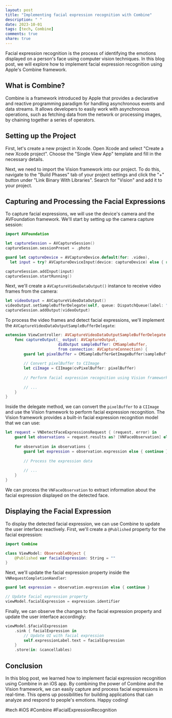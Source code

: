 ```yaml
---
layout: post
title: "Implementing facial expression recognition with Combine"
description: " "
date: 2023-10-01
tags: [tech, Combine]
comments: true
share: true
---
```


Facial expression recognition is the process of identifying the emotions displayed on a person's face using computer vision techniques. In this blog post, we will explore how to implement facial expression recognition using Apple's Combine framework.

## What is Combine?

Combine is a framework introduced by Apple that provides a declarative and reactive programming paradigm for handling asynchronous events and data streams. It allows developers to easily work with asynchronous operations, such as fetching data from the network or processing images, by chaining together a series of operators.

## Setting up the Project

First, let's create a new project in Xcode. Open Xcode and select "Create a new Xcode project". Choose the "Single View App" template and fill in the necessary details.

Next, we need to import the Vision framework into our project. To do this, navigate to the "Build Phases" tab of your project settings and click the "+" button under "Link Binary With Libraries". Search for "Vision" and add it to your project.

## Capturing and Processing the Facial Expressions

To capture facial expressions, we will use the device's camera and the AVFoundation framework. We'll start by setting up the camera capture session:

```swift
import AVFoundation

let captureSession = AVCaptureSession()
captureSession.sessionPreset = .photo

guard let captureDevice = AVCaptureDevice.default(for: .video),
  let input = try? AVCaptureDeviceInput(device: captureDevice) else { return }

captureSession.addInput(input)
captureSession.startRunning()
```

Next, we'll create a `AVCaptureVideoDataOutput()` instance to receive video frames from the camera:

```swift
let videoOutput = AVCaptureVideoDataOutput()
videoOutput.setSampleBufferDelegate(self, queue: DispatchQueue(label: "videoQueue"))
captureSession.addOutput(videoOutput)
```

To process the video frames and detect facial expressions, we'll implement the `AVCaptureVideoDataOutputSampleBufferDelegate`:

```swift
extension ViewController: AVCaptureVideoDataOutputSampleBufferDelegate {
    func captureOutput(_ output: AVCaptureOutput,
                       didOutput sampleBuffer: CMSampleBuffer,
                       from connection: AVCaptureConnection) {
        guard let pixelBuffer = CMSampleBufferGetImageBuffer(sampleBuffer) else { return }
        
        // Convert pixelBuffer to CIImage
        let ciImage = CIImage(cvPixelBuffer: pixelBuffer)
        
        // Perform facial expression recognition using Vision framework
        
        // ...
    }
}
```

Inside the delegate method, we can convert the `pixelBuffer` to a `CIImage` and use the Vision framework to perform facial expression recognition. The Vision framework provides a built-in facial expression recognition model that we can use:

```swift
let request = VNDetectFaceExpressionsRequest { (request, error) in
    guard let observations = request.results as? [VNFaceObservation] else { return }
    
    for observation in observations {
        guard let expression = observation.expression else { continue }
        
        // Process the expression data
        
        // ...
    }
}
```

We can process the `VNFaceObservation` to extract information about the facial expression displayed on the detected face.

## Displaying the Facial Expression

To display the detected facial expression, we can use Combine to update the user interface reactively. First, we'll create a `@Published` property for the facial expression:

```swift
import Combine

class ViewModel: ObservableObject {
    @Published var facialExpression: String = ""
}
```

Next, we'll update the facial expression property inside the `VNRequestCompletionHandler`:

```swift
guard let expression = observation.expression else { continue }

// Update facial expression property
viewModel.facialExpression = expression.identifier
```

Finally, we can observe the changes to the facial expression property and update the user interface accordingly:

```swift
viewModel.$facialExpression
    .sink { facialExpression in
        // Update UI with facial expression
        self.expressionLabel.text = facialExpression
    }
    .store(in: &cancellables)
```

## Conclusion

In this blog post, we learned how to implement facial expression recognition using Combine in an iOS app. By combining the power of Combine and the Vision framework, we can easily capture and process facial expressions in real-time. This opens up possibilities for building applications that can analyze and respond to people's emotions. Happy coding!

#tech #iOS #Combine #FacialExpressionRecognition